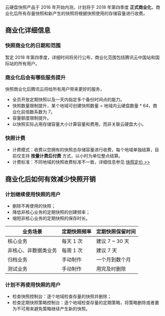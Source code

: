 云硬盘快照产品于 2016 年开始内测，计划将于 2018 年第四季度 **正式商业化**，商业化后所有存量快照和新产生的快照将根据快照使用的存储容量进行收费。

## 商业化详细信息
### 快照商业化的日期和范围
暂定 2018 年第四季度，详细时间将另行公布，商业化范围包括腾讯云中国站和国际站的所有用户。

### 商业化后会有哪些服务提升
快照商业化后腾讯云将给所有用户带来更好的服务，
* 全员开放定期快照以及一天内指定多个备份时间点的能力。
* 快照数量限制提升，某个地域可创建快照数量 = 地域内云硬盘数量 \* 64，商业化前倍数系数为 7。
* 容量额度限制提升。
* 以快照实际占用存储容量大小计算容量和费用，而非关联云硬盘大小。

### 快照计费
* 计费模式：收费以您拥有的快照总存储容量进行收费，每个地域单独结算，目前仅支持 **按量计费后付费** 方式，以小时为单位整点结算。
* 计费标准：不同地域的快照收费标准不一致，详细信息参见 [快照定价 >>](/document/product/362/8191)

<a id="reduceoverhead"></a>
## 商业化后如何有效减少快照开销
### 计划继续使用快照的用户
* 删除不再使用的快照；
* 降低非核心业务的定期快照的创建频率；
* 缩短非核心业务的定期快照的保存时长。

| 业务场景 | 定期快照频率 | 定期快照保留时间 |
|---------|---------|---------|
| 核心业务 | 每天 1 次 | 建议 7 ~ 30 天 |
| 非核心、非数据类业务 | 每周 1 次 | 建议 7 天 |
| 归档业务 | 手动制作 | 一个月到数个月 |
| 测试业务 | 手动制作 | 用完及时删除 |

### 计划不再使用快照的用户
* 检查快照控制台：逐个地域检查存量的快照并删除；
* 检查定期快照策略控制台：逐个地域检查存量的定期策略，将策略删除或者置为不可用来避免策略继续产生新的快照。
